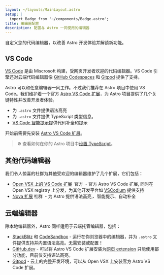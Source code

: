 ```yaml
---
layout: ~/layouts/MainLayout.astro
setup: |
  import Badge from '~/components/Badge.astro';
title: 编辑器配置
description: 配置与 Astro 一同使用的编辑器
---
```


自定义您的代码编辑器，以改善 Astro 开发体验并解锁新功能。

## VS Code

[VS Code](https://code.visualstudio.com) 是由 Miscrosoft 构建，受网页开发者欢迎的代码编辑器。VS Code 引擎还对云端代码编辑器像 [GitHub Codespaces](https://github.com/features/codespaces) 和 [Gitpod](https://gitpod.io) 提供了支持。

Astro 可以和任意编辑器一同工作。不过我们推荐在 Astro 项目中使用 VS Code。我们维护着一个官方 [Astro VS Code 扩展](https://marketplace.visualstudio.com/items?itemName=astro-build.astro-vscode)，为 Astro 项目提供了几个关键特性并改善开发者体验。

- 为 `.astro` 文件提供语法高亮
- 为 `.astro` 文件提供 TypeScript 类型信息。
- [VS Code 智能提示](https://code.visualstudio.com/docs/editor/intellisense)提供代码补全和提示

开始前需要先安装 [Astro VS Code 扩展](https://marketplace.visualstudio.com/items?itemName=astro-build.astro-vscode)。

>⚙️ 查看如何在你的 Astro 项目中[设置 TypeScript](/zh-CN/guides/typescript/)。

## 其他代码编辑器

我们令人惊喜的社群为其他受欢迎的编辑器维护了几个扩展，它们包括：

- [Open VSX 上的 VS Code 扩展](https://open-vsx.org/extension/astro-build/astro-vscode) <span style="margin: 0.25em;"><Badge variant="accent">官方</Badge></span> - 官方 Astro VS Code 扩展, 同时在 Open VSX registry 上分发，为其他开发平台如 [VSCodium](https://vscodium.com/) 提供支持
- [Nova 扩展](https://extensions.panic.com/extensions/sciencefidelity/sciencefidelity.astro/)<span style="margin: 0.25em;"><Badge variant="neutral">社群</Badge></span> - 为 Astro 提供语法高亮,、智能提示、自动补全

## 云端编辑器

除本地编辑器外，Astro 同样适用于云端托管编辑器，包括：

- [StackBlitz](https://stackblitz.com) 和 [CodeSandbox](https://codesandbox.io) - 运行在你浏览器中的编辑器，并为 `.astro` 文件提供支持并内置语法高亮。无需安装或配置！
- [GitHub.dev](https://github.dev) - 可以将 Astro VS Code 扩展安装为[网页 extension](https://code.visualstudio.com/api/extension-guides/web-extensions) 只能使用部分功能，目前仅支持语法高亮。
- [Gitpod](https://gitpod.io) - 云上的完整开发环境，可以从 Open VSX 上安装官方 Astro VS Code 扩展。 
